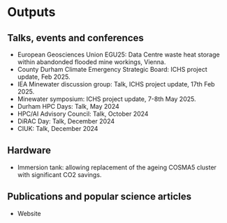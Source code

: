 # Outputs

## Talks, events and conferences

- European Geosciences Union EGU25: Data Centre waste heat storage within abandonded flooded mine workings, Vienna.
- County Durham Climate Emergency Strategic Board: ICHS project update, Feb 2025.
- IEA Minewater discussion group: Talk, ICHS project update, 17th Feb 2025.
- Minewater symposium: ICHS project update, 7-8th May 2025.
- Durham HPC Days: Talk, May 2024
- HPC/AI Advisory Council: Talk, October 2024
- DiRAC Day: Talk, December 2024
- CIUK: Talk, December 2024

## Hardware

- Immersion tank: allowing replacement of the ageing COSMA5 cluster with significant CO2 savings.

## Publications and popular science articles

- Website


